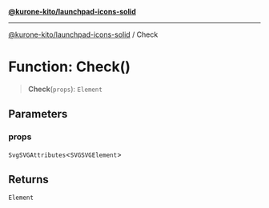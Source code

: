 [**@kurone-kito/launchpad-icons-solid**](../README.md)

***

[@kurone-kito/launchpad-icons-solid](../globals.md) / Check

# Function: Check()

> **Check**(`props`): `Element`

## Parameters

### props

`SvgSVGAttributes`\<`SVGSVGElement`\>

## Returns

`Element`

